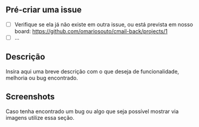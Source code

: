 ## Pré-criar uma issue

- [ ] Verifique se ela já não existe em outra issue, ou está prevista em nosso board: https://github.com/omariosouto/cmail-back/projects/1
- [ ] ...

## Descrição

Insira aqui uma breve descrição com o que deseja de funcionalidade, melhoria ou bug encontrado.

## Screenshots

Caso tenha encontrado um bug ou algo que seja possível mostrar via imagens utilize essa seção.

